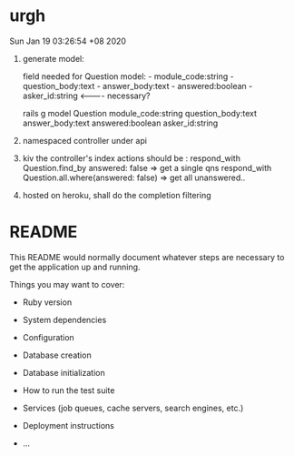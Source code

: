# urgh
Sun Jan 19 03:26:54 +08 2020

1. generate model:

    field needed for Question model:
        - module_code:string
        - question_body:text
        - answer_body:text
        - answered:boolean
        - asker_id:string  <---- necessary?

    rails g model Question module_code:string question_body:text answer_body:text answered:boolean asker_id:string
    

2. namespaced controller under api
3. kiv the controller's index actions should be :
    respond_with Question.find_by answered: false   => get a single qns 
    respond_with Question.all.where(answered: false)  => get all unanswered..

4. hosted on heroku, shall do the completion filtering
# README

This README would normally document whatever steps are necessary to get the
application up and running.

Things you may want to cover:

* Ruby version

* System dependencies

* Configuration

* Database creation

* Database initialization

* How to run the test suite

* Services (job queues, cache servers, search engines, etc.)

* Deployment instructions

* ...
